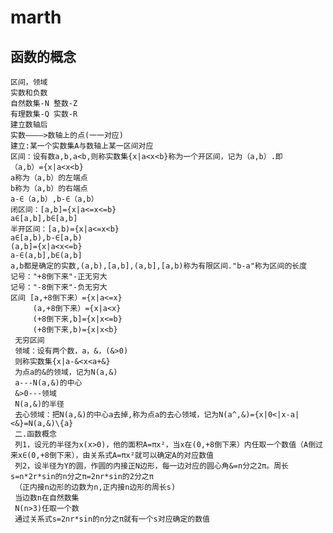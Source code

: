 # marth
## 函数的概念
    区间，领域
    实数和负数
    自然数集-N 整数-Z
    有理数集-Q 实数-R
    建立数轴后
    实数————>数轴上的点(一一对应)
    建立:某一个实数集A与数轴上某一区间对应
    区间：设有数a,b,a<b,则称实数集{x|a<x<b}称为一个开区间，记为（a,b）.即
    （a,b）={x|a<x<b}
    a称为（a,b）的左端点
    b称为（a,b）的右端点
    a-∈（a,b）,b-∈（a,b）
    闭区间：[a,b]={x|a<=x<=b}
    a∈[a,b],b∈[a,b]
    半开区间：[a,b)={x|a<=x<b}
    a∈[a,b),b-∈[a,b)
    (a,b]={x|a<x<=b}
    a-∈(a,b],b∈(a,b]
    a,b都是确定的实数,(a,b),[a,b],(a,b],[a,b)称为有限区间."b-a"称为区间的长度
    记号："+8倒下来"-正无穷大
    记号："-8倒下来"-负无穷大
    区间 [a,+8倒下来）={x|a<=x}
         (a,+8倒下来）={x|a<x}
         (+8倒下来,b]={x|x<=b}
         (+8倒下来,b)={x|x<b}
     无穷区间   
     领域：设有两个数，a，&，(&>0)
     则称实数集{x|a-&<x<a+&}
     为点a的&的领域，记为N(a,&)
     a---N(a,&)的中心
     &>0---领域
     N(a,&)的半径
     去心领域：把N(a,&)的中心a去掉,称为点a的去心领域，记为N(a^,&)={x|0<|x-a|<&}=N(a,&)\{a}
     二.函数概念
     列1，设元的半径为x(x>0)，他的面积A=πx²，当x在(0,+8倒下来）内任取一个数值（A倒过来x∈(0,+8倒下来），由关系式A=πx²就可以确定A的对应数值
     列2，设半径为Y的圆，作圆的内接正N边形，每一边对应的圆心角&=n分之2π。周长s=n*2r*sin的n分之π=2nr*sin的2分之π
     （正内接n边形的边数为n,正内接n边形的周长s)
     当边数n在自然数集
     N(n>3)任取一个数
     通过关系式s=2nr*sin的n分之π就有一个s对应确定的数值
